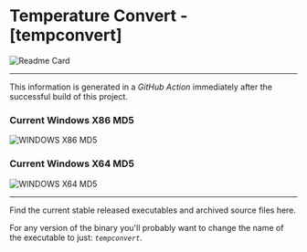 # Temperature Convert - [tempconvert]

![Readme Card](https://github-readme-stats.vercel.app/api/pin/?username=Lateralus138&repo=TemperatureConvert)

---

This information is generated in a *GitHub Action* immediately after the successful build of this project.

### Current Windows X86 MD5

![WINDOWS X86 MD5](https://img.shields.io/endpoint?url=https://raw.githubusercontent.com/Lateralus138/TemperatureConvert/master/docs/json/tempconvert_x86_md5.json)

### Current Windows X64 MD5

![WINDOWS X64 MD5](https://img.shields.io/endpoint?url=https://raw.githubusercontent.com/Lateralus138/TemperatureConvert/master/docs/json/tempconvert_x64_md5.json)

---

Find the current stable released executables and archived source files here.

For any version of the binary you&#39;ll probably want to change the name of the executable to just&#58; *`tempconvert`*&#46;
